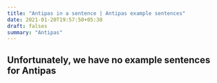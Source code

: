 ```yaml
---
title: "Antipas in a sentence | Antipas example sentences"
date: 2021-01-20T19:57:50+05:30
draft: falses
summary: "Antipas"
---
```

## Unfortunately, we have no example sentences for Antipas                 
